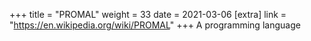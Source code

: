 +++
title = "PROMAL"
weight = 33
date = 2021-03-06
[extra]
link = "https://en.wikipedia.org/wiki/PROMAL"
+++
A programming language

